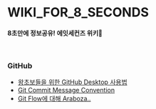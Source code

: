 # WIKI_FOR_8_SECONDS

**8초만에 정보공유! 에잇세컨즈 위키:herb:**

<br>

### GitHub

- [왕초보들을 위한 GitHub Desktop 사용법](https://github.com/8-seconds/WIKI_FOR_8_SECONDS/blob/main/GitHub/HowtouseGithubDesktop.md)
- [Git Commit Message Convention](https://github.com/8-seconds/WIKI_FOR_8_SECONDS/blob/main/GitHub/CommitMessageConvention.md)
- [Git Flow에 대해 Araboza..](https://github.com/8-seconds/WIKI_FOR_8_SECONDS/blob/main/GitHub/GitFlowAraboza.md)
